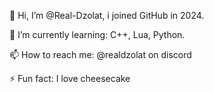 👋 Hi, I’m @Real-Dzolat, i joined GitHub in 2024.

🌱 I’m currently learning: C++, Lua, Python.

📫 How to reach me: @realdzolat on discord

⚡ Fun fact: I love cheesecake

